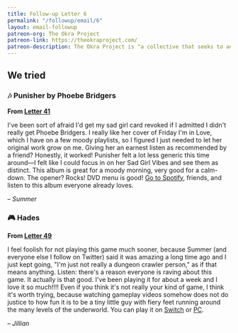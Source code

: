 ```yaml
---
title: Follow-up Letter 6
permalink: "/followup/email/6"
layout: email-followup
patreon-org: The Okra Project
patreon-link: https://theokraproject.com/
patreon-description: The Okra Project is "a collective that seeks to address the global crisis faced by Black Trans people by bringing home cooked, healthy, and culturally specific meals and resources to Black Trans People wherever we can reach them." A full session is $90—help us get there!
---
```


## We tried

### 🎶 Punisher by Phoebe Bridgers

**From [Letter 41](https://letterstosummer.com/41)** 

I've been sort of afraid I'd get my sad girl card revoked if I admitted I didn't really get Phoebe Bridgers. I really like her cover of Friday I'm in Love, which I have on a few moody playlists, so I figured I just needed to let her original work grow on me. Giving her an earnest listen as recommended by a friend? Honestly, it worked! Punisher felt a lot less generic this time around—I felt like I could focus in on her Sad Girl Vibes and see them as distinct. This album is great for a moody morning, very good for a calm-down. The opener? Rocks! DVD menu is good! [Go to Spotify](https://open.spotify.com/album/2xECuqnvvmVktV7UO8Dd3s), friends, and listen to this album everyone already loves.  

– *Summer*

### 🎮 Hades

**From [Letter 49](https://letterstosummer.com/49/)**

I feel foolish for not playing this game much sooner, because Summer (and everyone else I follow on Twitter) said it was amazing a long time ago and I just kept going, "I'm just not really a dungeon crawler person," as if that means anything. Listen: there's a reason everyone is raving about this game. It actually is that good. I've been playing it for about a week and I love it so much!!!! Even if you think it's not really your kind of game, I think it's worth trying, because watching gameplay videos somehow does not do justice to how fun it is to be a tiny little guy with fiery feet running around the many levels of the underworld. You can play it on [Switch](https://www.nintendo.com/games/detail/hades-switch/) or [PC](https://store.steampowered.com/app/1145360/Hades/).

– *Jillian*
